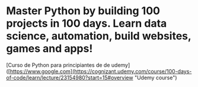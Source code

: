 # Master Python by building 100 projects in 100 days. Learn data science, automation, build websites, games and apps!

[Curso de Python para principiantes de de udemy]([https://www.google.com](https://cognizant.udemy.com/course/100-days-of-code/learn/lecture/23154980?start=15#overview "Udemy course")

